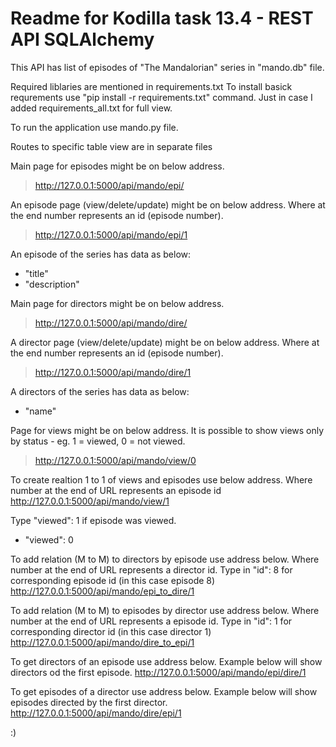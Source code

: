 # Readme for Kodilla task 13.4 - REST API SQLAlchemy
This API has list of episodes of "The Mandalorian" series in "mando.db" file.

Required liblaries are mentioned in requirements.txt
To install basick requrements use "pip install -r requirements.txt" command.
Just in case I added requirements_all.txt for full view.

To run the application use mando.py file.

Routes to specific table view are in separate files

Main page for episodes might be on below address.
> <http://127.0.0.1:5000/api/mando/epi/>

An episode page (view/delete/update) might be on below address. Where at the end number represents an id (episode number).
> <http://127.0.0.1:5000/api/mando/epi/1>

An episode of the series has data as below:
- "title"
- "description"

Main page for directors might be on below address.
> <http://127.0.0.1:5000/api/mando/dire/>

A director page (view/delete/update) might be on below address. Where at the end number represents an id (episode number).
> <http://127.0.0.1:5000/api/mando/dire/1>

A directors of the series has data as below:
- "name"

Page for views might be on below address. It is possible to show views only by status - eg. 1 = viewed, 0 = not viewed.
> <http://127.0.0.1:5000/api/mando/view/0>

To create realtion 1 to 1 of views and episodes use below address. Where number at the end of URL represents an episode id
<http://127.0.0.1:5000/api/mando/view/1>

Type "viewed": 1 if episode was viewed.
- "viewed": 0

To add relation (M to M) to directors by episode use address below. Where number at the end of URL represents a director id. Type in "id": 8 for corresponding episode id (in this case episode 8)
<http://127.0.0.1:5000/api/mando/epi_to_dire/1>

To add relation (M to M) to episodes by director use address below. Where number at the end of URL represents a episode id. Type in "id": 1 for corresponding director id (in this case director 1)
<http://127.0.0.1:5000/api/mando/dire_to_epi/1>

To get directors of an episode use address below. Example below will show directors od the first episode.
<http://127.0.0.1:5000/api/mando/epi/dire/1>

To get episodes of a director use address below. Example below will show episodes directed by the first director.
<http://127.0.0.1:5000/api/mando/dire/epi/1>


:)
